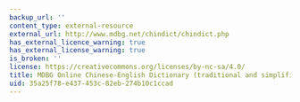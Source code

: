 ```yaml
---
backup_url: ''
content_type: external-resource
external_url: http://www.mdbg.net/chindict/chindict.php
has_external_licence_warning: true
has_external_license_warning: true
is_broken: ''
license: https://creativecommons.org/licenses/by-nc-sa/4.0/
title: MDBG Online Chinese-English Dictionary (traditional and simplified)
uid: 35a25f78-e437-453c-82eb-274b10c1ccad
---
```

